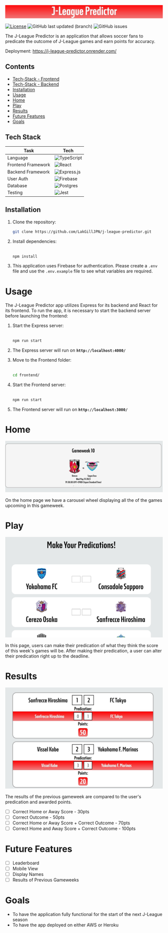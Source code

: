 <img src="/images\header.jpg" alt="Header" title="Header">

[![License](https://img.shields.io/badge/license-MIT-blue.svg)](LICENSE) ![GitHub last updated (branch)](https://img.shields.io/github/last-commit/LakGillJPN/j-league-predictor) ![GitHub issues](https://img.shields.io/github/issues/LakGillJPN/j-league-predictor) 



The J-League Predictor is an application that allows soccer fans to predicate the outcome of J-League games and earn points for accuracy.

Deployment: https://j-league-predictor.onrender.com/

## Contents
- [Tech-Stack - Frontend](#tech-stack---frontend)
- [Tech-Stack - Backend](#tech-stack---backend)
- [Installation](#installation)
- [Usage](#usage)
- [Home](#home)
- [Play](#play)
- [Results](#results)
- [Future Features](#future-features)
- [Goals](#goals)

## Tech Stack 

| Task       | Tech        |
| ---------- | ----------- |
| Language  | ![TypeScript](https://img.shields.io/badge/typescript-%23007ACC.svg?style=for-the-badge&logo=typescript&logoColor=white)  |
| Frontend Framework  | ![React](https://img.shields.io/badge/React-blue?style=for-the-badge&logo=next.js&logoColor=white)    |
| Backend Framework  | ![Express.js](https://img.shields.io/badge/express.js-%23404d59.svg?style=for-the-badge&logo=express&logoColor=%2361DAFB)   |
|  User Auth | ![Firebase](https://img.shields.io/badge/firebase-%23039BE5.svg?style=for-the-badge&logo=firebase) |
|  Database | ![Postgres](https://img.shields.io/badge/postgres-%23316192.svg?style=for-the-badge&logo=postgresql&logoColor=white)|
|  Testing  | ![Jest](https://img.shields.io/badge/-jest-%23C21325?style=for-the-badge&logo=jest&logoColor=white)  |

## Installation

1. Clone the repository:

   ```bash
   git clone https://github.com/LakGillJPN/j-league-predictor.git

   ```

2. Install dependencies:
    
    ```bash
    
    npm install 
    
    ```

3. This application uses Firebase for authentication. Please create a `.env` file and use the `.env.example` file to see what variables are required.

# Usage

The J-League Predictor app utilizes Express for its backend and React for its frontend. To run the app, it is necessary to start the backend server before launching the frontend:

1. Start the Express server:

    ```bash
    
    npm run start
    
    ```
    
2. The Express server will run on  **`http://localhost:4000/`**

3. Move to the Frontend folder:

    ```bash
    
    cd frontend/
    
    ```
4. Start the Frontend server:

    ```bash
    
    npm run start
    
    ```
    
5. The Frontend server will run on  **`http://localhost:3000/`**



# Home
<img src="/images\homepage.jpg" alt="Homepage" title="Homepage">

On the home page we have a carousel wheel displaying all the of the games upcoming in this gameweek.

# Play
<img src="/images\play_page.jpg" alt="Play" title="Play">

In this page, users can make their predication of what they think the score of this week's games will be. After making their predication, a user can alter their predication right up to the deadline.

# Results
<img src="/images\results.jpg" alt="Results" title="Results">

The results of the previous gameweek are compared to the user's predication and awarded points. 

- [ ] Correct Home or Away Score - 30pts
- [ ] Correct Outcome - 50pts
- [ ] Correct Home or Away Score + Correct Outcome - 70pts
- [ ] Correct Home and Away Score + Correct Outcome - 100pts

# Future Features
- [ ] Leaderboard
- [ ] Mobile View
- [ ] Display Names
- [ ] Results of Previous Gameweeks

# Goals
- To have the application fully functional for the start of the next J-League season
- To have the app deployed on either AWS or Heroku


<!---
```
j-league-predictor
├─ .git
├─ .gitignore
├─ backend
│  ├─ index.ts
│  ├─ knex.ts
│  ├─ server.ts
│  └─ tests
│     └─ server.test.ts
├─ db
│  ├─ migrations
│  │  ├─ 20230331132652_fixtures.ts
│  │  ├─ 20230410060443_users.ts
│  │  ├─ 20230415013729_predications.ts
│  │  ├─ 20230415020325_points.ts
│  │  └─ 20230419022140_overall.ts
│  └─ seeds
│     └─ fixture-seed.ts
├─ environment.d.ts
├─ fixtures.ts
├─ frontend
│  ├─ .gitignore
│  ├─ package.json
│  ├─ public
│  │  ├─ images
│  │  │  └─ favicon.ico
│  │  ├─ index.html
│  │  └─ manifest.json
│  ├─ README.md
│  └─ src
│     ├─ App.css
│     ├─ App.tsx
│     ├─ components
│     │  ├─ CountdownTimer.jsx
│     │  ├─ FixturesCarousel.css
│     │  ├─ FixturesCarousel.tsx
│     │  ├─ Footer.css
│     │  ├─ Footer.tsx
│     │  ├─ Header.css
│     │  ├─ Header.tsx
│     │  ├─ Navbar.css
│     │  ├─ Navbar.tsx
│     │  └─ Warning.tsx
│     ├─ context
│     │  ├─ AuthContext.tsx
│     │  └─ ProtectedRoute.tsx
│     ├─ firebase
│     │  └─ firebase.ts
│     ├─ fonts
│     │  └─ j-league
│     │     ├─ JLEAGUEKICK-BoldCondensed.eot
│     │     ├─ JLEAGUEKICK-BoldCondensed.ttf
│     │     ├─ JLEAGUEKICK-BoldCondensed.woff
│     │     ├─ JLEAGUEKICK-BoldCondensed.woff2
│     │     └─ stylesheet.css
│     ├─ index.css
│     ├─ index.tsx
│     ├─ pages
│     │  ├─ Home.css
│     │  ├─ Home.tsx
│     │  ├─ Login.css
│     │  ├─ Login.tsx
│     │  ├─ Play.css
│     │  ├─ Play.tsx
│     │  ├─ Results.css
│     │  ├─ Results.tsx
│     │  ├─ SignUp.css
│     │  ├─ SignUp.tsx
│     │  ├─ Submitted.css
│     │  └─ Submitted.tsx
│     └─ utils
│        ├─ get-date.ts
│        ├─ get-fixtures.ts
│        ├─ get-gameweek.ts
│        ├─ get-predications.ts
│        ├─ get-results.ts
│        ├─ get-total.ts
│        └─ scoreGen.ts
├─ globals.d.ts
├─ images
│  ├─ header.jpg
│  ├─ homepage.jpg
│  ├─ jleague favicon.png
│  ├─ play_page.jpg
│  └─ results.jpg
├─ jest.config.js
├─ knexfile.ts
├─ package.json
├─ README.md
└─ tsconfig.json

```
--->
